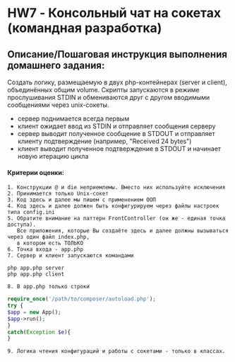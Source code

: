 # HW7 - Консольный чат на сокетах (командная разработка)
 ## Описание/Пошаговая инструкция выполнения домашнего задания:

Создать логику, размещаемую в двух php-контейнерах (server и client), объединённых общим volume.
Скрипты запускаются в режиме прослушивания STDIN и обмениваются друг с другом вводимыми сообщениями через unix-сокеты.   

- сервер поднимается всегда первым
- клиент ожидает ввод из STDIN и отправляет сообщения серверу
- сервер выводит полученное сообщение в STDOUT и отправляет клиенту подтверждение (например, "Received 24 bytes")
- клиент выводит полученное подтверждение в STDOUT и начинает новую итерацию цикла

#### Критерии оценки:
    
    1. Конструкции @ и die неприемлемы. Вместо них используйте исключения
    2. Принимается только Unix-сокет
    3. Код здесь и далее мы пишем с применением ООП
    4. Код здесь и далее должен быть конфигурируем через файлы настроек типа config.ini
    5. Обратите внимание на паттерн FrontController (он же - единая точка доступа). 
       Все приложения, которые Вы создаёте здесь и далее должны вызываться через один файл index.php,
       в котором есть ТОЛЬКО
    6. Точка входа - app.php
    7. Сервер и клиент запускаются командами
```shell
php app.php server
php app.php client
```
    8. В app.php только строки
```php
require_once('/path/to/composer/autoload.php');
try {
$app = new App();
$app->run();
}
catch(Exception $e){
}
```
    9. Логика чтения конфигураций и работы с сокетами - только в классах.